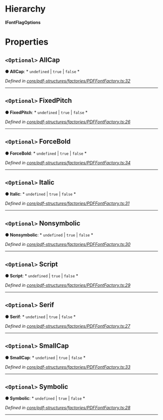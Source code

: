 

# Hierarchy

**IFontFlagOptions**

# Properties

<a id="allcap"></a>

## `<Optional>` AllCap

**● AllCap**: * `undefined` &#124; `true` &#124; `false`
*

*Defined in [core/pdf-structures/factories/PDFFontFactory.ts:32](https://github.com/Hopding/pdf-lib/blob/21a2bec/src/core/pdf-structures/factories/PDFFontFactory.ts#L32)*

___
<a id="fixedpitch"></a>

## `<Optional>` FixedPitch

**● FixedPitch**: * `undefined` &#124; `true` &#124; `false`
*

*Defined in [core/pdf-structures/factories/PDFFontFactory.ts:26](https://github.com/Hopding/pdf-lib/blob/21a2bec/src/core/pdf-structures/factories/PDFFontFactory.ts#L26)*

___
<a id="forcebold"></a>

## `<Optional>` ForceBold

**● ForceBold**: * `undefined` &#124; `true` &#124; `false`
*

*Defined in [core/pdf-structures/factories/PDFFontFactory.ts:34](https://github.com/Hopding/pdf-lib/blob/21a2bec/src/core/pdf-structures/factories/PDFFontFactory.ts#L34)*

___
<a id="italic"></a>

## `<Optional>` Italic

**● Italic**: * `undefined` &#124; `true` &#124; `false`
*

*Defined in [core/pdf-structures/factories/PDFFontFactory.ts:31](https://github.com/Hopding/pdf-lib/blob/21a2bec/src/core/pdf-structures/factories/PDFFontFactory.ts#L31)*

___
<a id="nonsymbolic"></a>

## `<Optional>` Nonsymbolic

**● Nonsymbolic**: * `undefined` &#124; `true` &#124; `false`
*

*Defined in [core/pdf-structures/factories/PDFFontFactory.ts:30](https://github.com/Hopding/pdf-lib/blob/21a2bec/src/core/pdf-structures/factories/PDFFontFactory.ts#L30)*

___
<a id="script"></a>

## `<Optional>` Script

**● Script**: * `undefined` &#124; `true` &#124; `false`
*

*Defined in [core/pdf-structures/factories/PDFFontFactory.ts:29](https://github.com/Hopding/pdf-lib/blob/21a2bec/src/core/pdf-structures/factories/PDFFontFactory.ts#L29)*

___
<a id="serif"></a>

## `<Optional>` Serif

**● Serif**: * `undefined` &#124; `true` &#124; `false`
*

*Defined in [core/pdf-structures/factories/PDFFontFactory.ts:27](https://github.com/Hopding/pdf-lib/blob/21a2bec/src/core/pdf-structures/factories/PDFFontFactory.ts#L27)*

___
<a id="smallcap"></a>

## `<Optional>` SmallCap

**● SmallCap**: * `undefined` &#124; `true` &#124; `false`
*

*Defined in [core/pdf-structures/factories/PDFFontFactory.ts:33](https://github.com/Hopding/pdf-lib/blob/21a2bec/src/core/pdf-structures/factories/PDFFontFactory.ts#L33)*

___
<a id="symbolic"></a>

## `<Optional>` Symbolic

**● Symbolic**: * `undefined` &#124; `true` &#124; `false`
*

*Defined in [core/pdf-structures/factories/PDFFontFactory.ts:28](https://github.com/Hopding/pdf-lib/blob/21a2bec/src/core/pdf-structures/factories/PDFFontFactory.ts#L28)*

___

